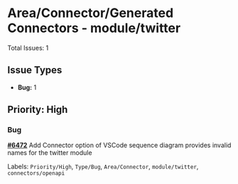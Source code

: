 # Area/Connector/Generated Connectors - module/twitter

Total Issues: 1

## Issue Types

- **Bug:** 1

## Priority: High

### Bug

**[#6472](https://github.com/ballerina-platform/ballerina-library/issues/6472)** Add Connector option of VSCode sequence diagram provides invalid names for the twitter module

Labels: `Priority/High`, `Type/Bug`, `Area/Connector`, `module/twitter`, `connectors/openapi`

